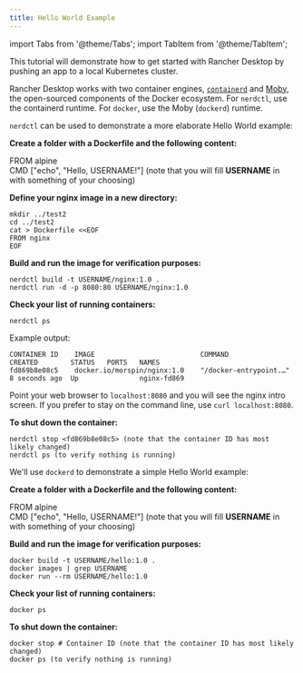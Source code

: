 ```yaml
---
title: Hello World Example
---
```


import Tabs from '@theme/Tabs';
import TabItem from '@theme/TabItem';

This tutorial will demonstrate how to get started with Rancher Desktop by pushing an app to a local Kubernetes cluster.

Rancher Desktop works with two container engines, [`containerd`](https://containerd.io/) and [Moby](https://mobyproject.org/), the open-sourced components of the Docker ecosystem. For `nerdctl`, use the containerd runtime. For `docker`, use the Moby (`dockerd`) runtime.

<Tabs groupId="container-runtime">
  <TabItem value="nerdctl" default>

`nerdctl` can be used to demonstrate a more elaborate Hello World example:

**Create a folder with a Dockerfile and the following content:**

FROM alpine  
CMD ["echo", "Hello, USERNAME!"] (note that you will fill **USERNAME** in with something of your choosing)

**Define your nginx image in a new directory:**
```
mkdir ../test2
cd ../test2
cat > Dockerfile <<EOF
FROM nginx
EOF
```

**Build and run the image for verification purposes:**
```
nerdctl build -t USERNAME/nginx:1.0 .
nerdctl run -d -p 8080:80 USERNAME/nginx:1.0
```

**Check your list of running containers:**
```
nerdctl ps 
```

Example output:
```
CONTAINER ID    IMAGE                          COMMAND                  CREATED        STATUS   PORTS   NAMES
fd869b8e08c5    docker.io/morspin/nginx:1.0    "/docker-entrypoint.…"   8 seconds ago  Up               nginx-fd869
```

Point your web browser to `localhost:8080` and you will see the nginx intro screen. If you prefer to stay on the command line, use `curl localhost:8080`.

**To shut down the container:**
```
nerdctl stop <fd869b8e08c5> (note that the container ID has most likely changed)
nerdctl ps (to verify nothing is running) 
```

  </TabItem>
  <TabItem value="docker">

We'll use `dockerd` to demonstrate a simple Hello World example:

**Create a folder with a Dockerfile and the following content:**

FROM alpine  
CMD ["echo", "Hello, USERNAME!"] (note that you will fill **USERNAME** in with something of your choosing)

**Build and run the image for verification purposes:**
```
docker build -t USERNAME/hello:1.0 .
docker images | grep USERNAME
docker run --rm USERNAME/hello:1.0
```

**Check your list of running containers:**
```
docker ps 
```

**To shut down the container:**
```
docker stop # Container ID (note that the container ID has most likely changed)
docker ps (to verify nothing is running)
```

  </TabItem>
</Tabs>